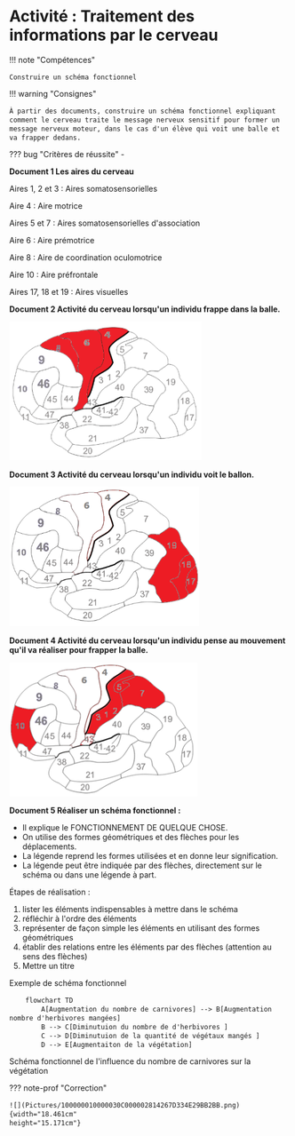 # Activité : Traitement des informations par le cerveau

!!! note "Compétences"

    Construire un schéma fonctionnel
 

!!! warning "Consignes"

    À partir des documents, construire un schéma fonctionnel expliquant comment le cerveau traite le message nerveux sensitif pour former un message nerveux moteur, dans le cas d'un élève qui voit une balle et va frapper dedans.
    
??? bug "Critères de réussite"
    - 


**Document 1 Les aires du cerveau**

Aires 1, 2 et 3 : Aires somatosensorielles

Aire 4 : Aire motrice

Aires 5 et 7 : Aires somatosensorielles d'association

Aire 6 : Aire prémotrice

Aire 8 : Aire de coordination oculomotrice

Aire 10 : Aire préfrontale

Aires 17, 18 et 19 : Aires visuelles


**Document 2 Activité du cerveau lorsqu'un individu frappe dans la balle.**

![](Pictures/cerveauFrappe.png)


**Document 3 Activité du cerveau lorsqu'un individu voit le ballon.**

![](Pictures/cerveauVoir.png)


**Document 4 Activité du cerveau lorsqu'un individu pense au mouvement qu'il va réaliser pour frapper la balle.**

![](Pictures/cerveauPense.png)



**Document 5 Réaliser un schéma fonctionnel :**

- Il explique le FONCTIONNEMENT DE QUELQUE CHOSE.
- On utilise des formes géométriques et des flèches pour les déplacements.  
- La légende reprend les formes utilisées et en donne leur signification.  
- La légende peut être indiquée par des flèches, directement sur le schéma ou dans une légende à part.

Étapes de réalisation :
1. lister les éléments indispensables à mettre dans le schéma
2. réfléchir à l'ordre des éléments
3. représenter de façon simple les éléments en utilisant des formes géométriques
4. établir des relations entre les éléments par des flèches (attention au sens des flèches)
5. Mettre un titre

Exemple de schéma fonctionnel
```mermaid
    flowchart TD
        A[Augmentation du nombre de carnivores] --> B[Augmentation nombre d'herbivores mangées] 
        B --> C[Diminutuion du nombre de d'herbivores ] 
        C --> D[Diminutuion de la quantité de végétaux mangés ]
        D --> E[Augmentaiton de la végétation]

```
Schéma fonctionnel de l'influence du nombre de carnivores sur la végétation


??? note-prof "Correction"

    ![](Pictures/100000010000030C000002814267D334E29BB2BB.png){width="18.461cm"
    height="15.171cm"}




